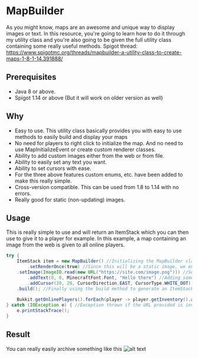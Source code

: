 # MapBuilder
As you might know, maps are an awesome and unique way to display images or text. In this resource, you're going to learn how to do it through my utility class and you're also going to be given the full utility class containing some really useful methods. Spigot thread: https://www.spigotmc.org/threads/mapbuilder-a-utility-class-to-create-maps-1-8-1-14.391888/

## Prerequisites
- Java 8 or above.
- Spigot 1.14 or above (But it will work on older version as well)

## Why
- Easy to use. This utility class basically provides you with easy to use methods to easily build and display your maps
- No need for players to right click to initialize the map. And no need to use MapInitializeEvent or create custom renderer classes.
- Ability to add custom images either from the web or from file.
- Ability to easily set any text you want.
- Ability to set cursors with ease.
- For the three above features custom enums, etc. have been added to make this really simple.
- Cross-version compatible. This can be used from 1.8 to 1.14 with no errors.
- Really good for static (non-updating) images.

## Usage
This is really simple to use and will return an ItemStack which you can then use to give it to a player for example. In this example, a map containing an image from the web is given to all online players.

```java
try {
    ItemStack item = new MapBuilder() //Initializing the MapBuilder class
    	.setRenderOnce(true) //Since this will be a static image, we only want it rendered once
	.setImage(ImageIO.read(new URL("https://site.com/image.png"))) //Setting an image from a URL as background
        .addText(0, 0, MinecraftFont.Font, "Hello there") //Adding some text with the Minecraft default font at 0, 0
        .addCursor(20, 20, CursorDirection.EAST, CursorType.WHITE_DOT) //Adding a cursor (in our case a white dot) to the map
	.build(); //Finally using the build method to generate an ItemStack 
   
    Bukkit.getOnlinePlayers().forEach(player -> player.getInventory().addItem(item)); //Looping through all the online players and adding the ItemStack to their inventory
} catch (IOException e) { //Exception thrown if the URL provided is invalid
    e.printStackTrace();
}
```

## Result
You can really easily archive something like this
![alt text](https://i.ibb.co/qNnqC6C/Screenshot-1.png)
